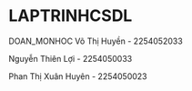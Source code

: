 # LAPTRINHCSDL
DOAN_MONHOC
Võ Thị Huyền - 2254052033

Nguyễn Thiên Lợi - 2254050033

Phan Thị Xuân Huyên - 2254050023
